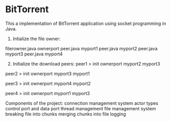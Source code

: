 # BitTorrent
This a implementation of BitTorrent application using socket programming in Java.

1) Intialize the file owner:

filerowner.java  ownerport
peer.java         myport1
peer.java         myport2
peer.java         myport3
peer.java         myport4

2) Initialize the download peers:
peer1 > init ownerport myport2 myport3

peer2 > init ownerport myport3 myport1

peer3 > init ownerport myport4 myport2

peer4 > init ownerport myport1 myport3

Components of the project:
connection management system
actor types
control port and data port
thread management
file management system
breaking file into chunks
merging chunks into file
logging
